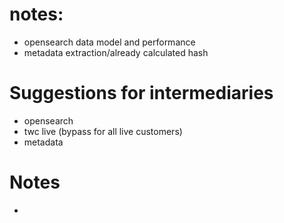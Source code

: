 # notes:
- opensearch data model and performance
- metadata extraction/already calculated hash


# Suggestions for intermediaries
- opensearch
- twc live (bypass for all live customers)
- metadata 


# Notes
- 
